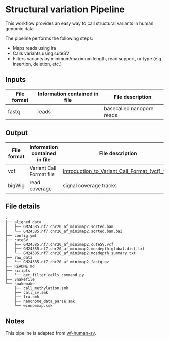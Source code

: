 # Structural variation Pipeline

This workflow provides an easy way to call structural variants in human genomic data.

The pipeline performs the following steps:

- Maps reads using lra
- Calls variants using cuteSV
- Filters variants by minimum/maximum length, read support, or type (e.g. insertion, deletion, etc.)

## Inputs

| File format | Information contained in file | File description | 
|---------- |---------- |---------- |
| fastq | reads | basecalled nanopore reads | 

## Output
| File format | Information contained in file | File description |
|---------- |---------- |---------- |
| vcf | Variant Call Format file | [Introduction_to_Variant_Call_Format_(vcf)_files](https://github.com/epi2me-labs/tutorials/blob/master/tutorials/Introduction_to_Variant_Call_Format_(vcf)_files.ipynb) |
| bigWig | read coverage | signal coverage tracks |

## File details

```
.
├── aligned_data
│   ├── GM24385.nf7.chr20_af_minimap2.sorted.bam
│   └── GM24385.nf7.chr20_af_minimap2.sorted.bam.bai
├── config.yml
├── cuteSV
│   ├── GM24385.nf7.chr20_af_minimap2.cuteSV.vcf
│   ├── GM24385.nf7.chr20_af_minimap2.mosdepth.global.dist.txt
│   └── GM24385.nf7.chr20_af_minimap2.mosdepth.summary.txt
├── raw_data
│   └── GM24385.nf7.chr20_af_minimap2.fastq.gz
├── README.md
├── scripts
│   └── get_filter_calls_command.py
├── Snakefile
└── snakemake
    ├── call_methylation.smk
    ├── call_sv.smk
    ├── lra.smk
    ├── nanonome_data_parse.smk
    └── winnowmap.smk

```

## Notes

This pipeline is adapted from [wf-human-sv](https://github.com/epi2me-labs/wf-human-sv).
